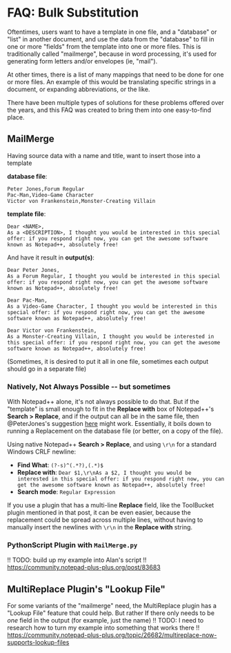 # FAQ: Bulk Substitution

Oftentimes, users want to have a template in one file, and a "database" or "list" in another document, and use the data from the "database" to fill in one or more "fields" from the template into one or more files.  This is traditionally called "mailmerge", because in word processing, it's used for generating form letters and/or envelopes (ie, "mail").

At other times, there is a list of many mappings that need to be done for one or more files.  An example of this would be translating specific strings in a document, or expanding abbreviations, or the like.

There have been multiple types of solutions for these problems offered over the years, and this FAQ was created to bring them into one easy-to-find place.

## MailMerge

Having source data with a name and title, want to insert those into a template

**database file**:
```
Peter Jones,Forum Regular
Pac-Man,Video-Game Character
Victor von Frankenstein,Monster-Creating Villain
```
**template file**:
```
Dear <NAME>,
As a <DESCRIPTION>, I thought you would be interested in this special offer: if you respond right now, you can get the awesome software known as Notepad++, absolutely free!
```
And have it result in
**output(s)**:
```
Dear Peter Jones,
As a Forum Regular, I thought you would be interested in this special offer: if you respond right now, you can get the awesome software known as Notepad++, absolutely free!

Dear Pac-Man,
As a Video-Game Character, I thought you would be interested in this special offer: if you respond right now, you can get the awesome software known as Notepad++, absolutely free!

Dear Victor von Frankenstein,
As a Monster-Creating Villain, I thought you would be interested in this special offer: if you respond right now, you can get the awesome software known as Notepad++, absolutely free!
```
(Sometimes, it is desired to put it all in one file, sometimes each output should go in a separate file)

### Natively, Not Always Possible -- but sometimes

With Notepad++ alone, it's not always possible to do that.  But if the "template" is small enough to fit in the **Replace with** box of Notepad++'s **Search > Replace**, and if the output can all be in the same file, then @PeterJones's suggestion [here](https://community.notepad-plus-plus.org/topic/22666/how-to-replace-multiple-variables-vs-a-template/2) might work.  Essentially, it boils down to running a Replacement on the database file (or better, on a copy of the file).

Using native Notepad++ **Search > Replace**, and using `\r\n` for a standard Windows CRLF newline:
- **Find What**: `(?-s)^(.*?),(.*)$`
- **Replace with**: `Dear $1,\r\nAs a $2, I thought you would be interested in this special offer: if you respond right now, you can get the awesome software known as Notepad++, absolutely free!`
- **Search mode**: `Regular Expression`

If you use a plugin that has a multi-line **Replace** field, like the ToolBucket plugin mentioned in that post, it can be even easier, because the replacement could be spread across multiple lines, without having to manually insert the newlines with `\r\n` in the **Replace with** string.

### PythonScript Plugin with `MailMerge.py`

!! TODO: build up my example into Alan's script !!
https://community.notepad-plus-plus.org/post/83683

## MultiReplace Plugin's "Lookup File"

For some variants of the "mailmerge" need, the MultiReplace plugin has a "Lookup File" feature that could help.  But rather 
If there only needs to be _one_ field in the output (for example, just the name)
!! TODO: I need to research how to turn my example into something that works there !!
https://community.notepad-plus-plus.org/topic/26682/multireplace-now-supports-lookup-files

